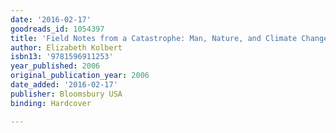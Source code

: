 ```yaml
---
date: '2016-02-17'
goodreads_id: 1054397
title: 'Field Notes from a Catastrophe: Man, Nature, and Climate Change'
author: Elizabeth Kolbert
isbn13: '9781596911253'
year_published: 2006
original_publication_year: 2006
date_added: '2016-02-17'
publisher: Bloomsbury USA
binding: Hardcover

---
```

